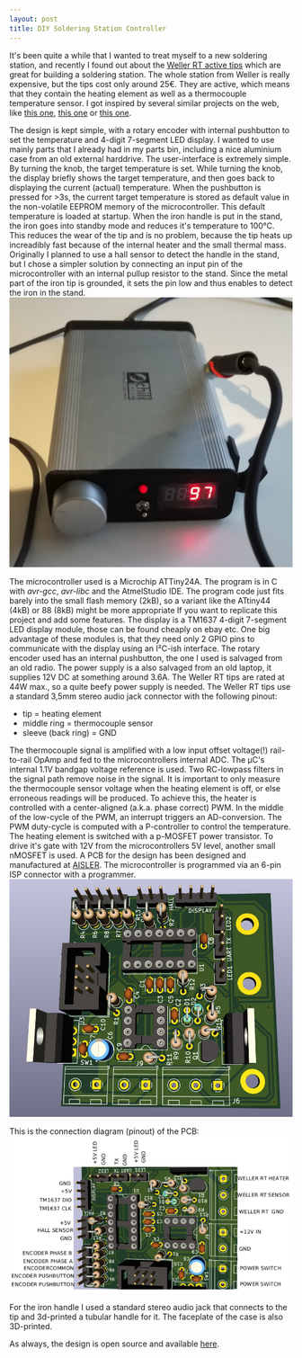 ```yaml
---
layout: post
title: DIY Soldering Station Controller
---
```

It's been quite a while that I wanted to treat myself to a new soldering station, and recently I found out about the [Weller RT active tips](https://www.weller-tools.com/professional/USA/us/Professional/Soldering+technology/Soldering+tips+_+nozzles/Soldering+tips/RT+Active+Tips) which are great for building a soldering station. The whole station from Weller is really expensive, but the tips cost only around 25€. They are active, which means that they contain the heating element as well as a thermocouple temperature sensor. I got inspired by several similar projects on the web, like [this one](http://www.martin-kumm.de/wiki/doku.php?id=05Misc:SMD_Solderstation), [this one](https://hackaday.io/project/18899-rt-soldering-pen) or [this one](http://kair.us/projects/weller/index.html).

The design is kept simple, with a rotary encoder with internal pushbutton to set the temperature and 4-digit 7-segment LED display. I wanted to use mainly parts that I already had in my parts bin, including a nice aluminium case from an old external harddrive. The user-interface is extremely simple. By turning the knob, the target temperature is set. While turning the knob, the display briefly shows the target temperature, and then goes back to displaying the current (actual) temperature. When the pushbutton is pressed for >3s, the current target temperature is stored as default value in the non-volatile EEPROM memory of the microcontroller. This default temperature is loaded at startup. When the iron handle is put in the stand, the iron goes into standby mode and reduces it's temperature to 100°C. This reduces the wear of the tip and is no problem, because the tip heats up increadibly fast because of the internal heater and the small thermal mass. Originally I planned to use a hall sensor to detect the handle in the stand, but I chose a simpler solution by connecting an input pin of the microcontroller with an internal pullup resistor to the stand. Since the metal part of the iron tip is grounded, it sets the pin low and thus enables to detect the iron in the stand.
![solderingstation](https://github.com/MarcelMG/DIY-Soldering-Station-Controller/raw/master/solderingstation.jpg)

The microcontroller used is a Microchip ATTiny24A. The program is in C with *avr-gcc*, *avr-libc* and the AtmelStudio IDE. The program code just fits barely into the small flash memory (2kB), so a variant like the ATtiny44 (4kB) or 88 (8kB) might be more appropriate If you want to replicate this project and add some features. The display is a TM1637 4-digit 7-segment LED display module, those can be found cheaply on ebay etc. One big advantage of these modules is, that they need only 2 GPIO pins to communicate with the display using an I²C-ish interface. The rotary encoder used has an internal pushbutton, the one I used is salvaged from an old radio. The power supply is a also salvaged from an old laptop, it supplies 12V DC at something around 3.6A. The Weller RT tips are rated at 44W max., so a quite beefy power supply is needed. The Weller RT tips use a standard 3,5mm stereo audio jack connector with the following pinout:
* tip = heating element
* middle ring = thermocouple sensor
* sleeve (back ring) = GND

The thermocouple signal is amplified with a low input offset voltage(!) rail-to-rail OpAmp and fed to the microcontrollers internal ADC. The µC's internal 1.1V bandgap voltage reference is used. Two RC-lowpass filters in the signal path remove noise in the signal. It is important to only measure the thermocouple sensor voltage when the heating element is off, or else erroneous readings will be produced. To achieve this, the heater is controlled with a center-aligned (a.k.a. phase correct) PWM. In the middle of the low-cycle of the PWM, an interrupt triggers an AD-conversion. The PWM duty-cycle is computed with a P-controller to control the temperature. The heating element is switched with a p-MOSFET power transistor. To drive it's gate with 12V from the microcontrollers 5V level, another small nMOSFET is used. A PCB for the design has been designed and manufactured at [AISLER](https://aisler.net/). The microcontroller is programmed via an 6-pin ISP connector with a programmer.
![pcb](https://github.com/MarcelMG/DIY-Soldering-Station-Controller/raw/master/pcb.png)

This is the connection diagram (pinout) of the PCB:
![pinout_annotated](https://github.com/MarcelMG/DIY-Soldering-Station-Controller/raw/master/pinout_annotated.png)

For the iron handle I used a standard stereo audio jack that connects to the tip and 3d-printed a tubular handle for it. The faceplate of the case is also 3D-printed.

As always, the design is open source and available [here](https://github.com/MarcelMG/DIY-Soldering-Station-Controller).
